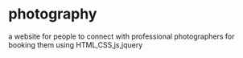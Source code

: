 # photography
a website for people to connect with professional photographers for booking them using HTML,CSS,js,jquery
